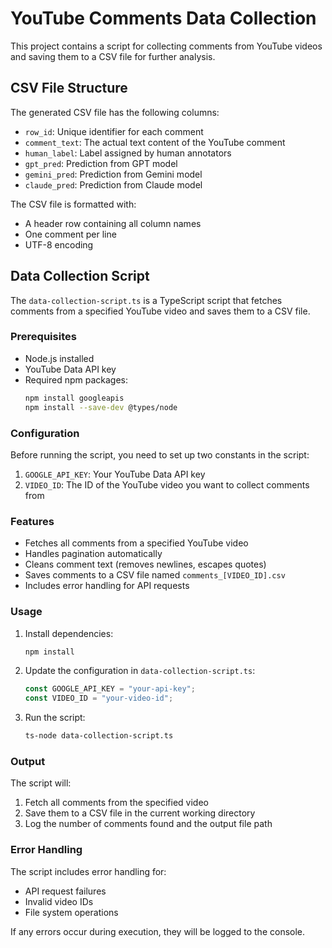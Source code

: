 # YouTube Comments Data Collection

This project contains a script for collecting comments from YouTube videos and saving them to a CSV file for further analysis.

## CSV File Structure

The generated CSV file has the following columns:

- `row_id`: Unique identifier for each comment
- `comment_text`: The actual text content of the YouTube comment
- `human_label`: Label assigned by human annotators
- `gpt_pred`: Prediction from GPT model
- `gemini_pred`: Prediction from Gemini model
- `claude_pred`: Prediction from Claude model

The CSV file is formatted with:

- A header row containing all column names
- One comment per line
- UTF-8 encoding

## Data Collection Script

The `data-collection-script.ts` is a TypeScript script that fetches comments from a specified YouTube video and saves them to a CSV file.

### Prerequisites

- Node.js installed
- YouTube Data API key
- Required npm packages:
  ```bash
  npm install googleapis
  npm install --save-dev @types/node
  ```

### Configuration

Before running the script, you need to set up two constants in the script:

1. `GOOGLE_API_KEY`: Your YouTube Data API key
2. `VIDEO_ID`: The ID of the YouTube video you want to collect comments from

### Features

- Fetches all comments from a specified YouTube video
- Handles pagination automatically
- Cleans comment text (removes newlines, escapes quotes)
- Saves comments to a CSV file named `comments_[VIDEO_ID].csv`
- Includes error handling for API requests

### Usage

1. Install dependencies:

   ```bash
   npm install
   ```

2. Update the configuration in `data-collection-script.ts`:

   ```typescript
   const GOOGLE_API_KEY = "your-api-key";
   const VIDEO_ID = "your-video-id";
   ```

3. Run the script:
   ```bash
   ts-node data-collection-script.ts
   ```

### Output

The script will:

1. Fetch all comments from the specified video
2. Save them to a CSV file in the current working directory
3. Log the number of comments found and the output file path

### Error Handling

The script includes error handling for:

- API request failures
- Invalid video IDs
- File system operations

If any errors occur during execution, they will be logged to the console.
